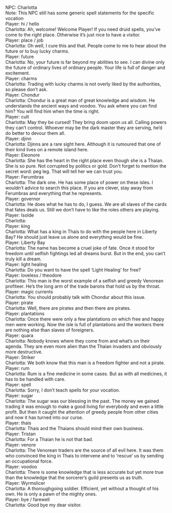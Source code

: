 NPC: Charlotta  
Note: This NPC still has some generic spell statements for the specific vocation  
Player: hi / hello  
Charlotta: Ah, welcome! Welcome Player! If you need druid spells, you’ve come to the right place. Otherwise it’s just nice to have a visitor.  
Player: place / job  
Charlotta: Oh well, I cure this and that. People come to me to hear about the future or to buy lucky charms.  
Player: future  
Charlotta: <laughs> No, your future is far beyond my abilities to see. I can divine only the future of ordinary lives of ordinary people. Your life is full of danger and excitement.  
Player: charms  
Charlotta: Trading with lucky charms is not overly liked by the authorities, so please don’t ask.  
Player: Chondur  
Charlotta: Chondur is a great man of great knowledge and wisdom. He understands the ancient ways and voodoo. You ask where you can find him? <laughs> You will find him when the time is right.  
Player: cult  
Charlotta: May they be cursed! They bring doom upon us all. Calling powers they can’t control. Whoever may be the dark master they are serving, he’d do better to devour them all.  
Player: djinn  
Charlotta: Djinns are a rare sight here. Although it is rumoured that one of their kind lives on a remote island here.  
Player: Eleonore  
Charlotta: She has the heart in the right place even though she is a Thaian. She is so pure. Not corrupted by politics or gold. Don’t forget to mention the secret word: peg leg. That will tell her we can trust you.  
Player: Ferumbras  
Charlotta: The dark one. He has some place of power on these isles. I wouldn’t advice to search this place. If you are clever, stay away from Ferumbras and everything that he represents.  
Player: governor  
Charlotta: He does what he has to do, I guess. We are all slaves of the cards that fates deals us. Still we don’t have to like the roles others are playing.  
Player: Isolde  
Charlotta: <chuckles>  
Player: king  
Charlotta: What has a king in Thais to do with the people here in Liberty Bay? He should just leave us alone and everything would be fine.  
Player: Liberty Bay  
Charlotta: The name has become a cruel joke of fate. Once it stood for freedom until selfish fightings led all dreams burst. But in the end, you can’t truly kill a dream.  
Player: light healing  
Charlotta: Do you want to have the spell ‘Light Healing’ for free?  
Player: loveless / theodore  
Charlotta: This man is the worst example of a selfish and greedy Venorean profiteer. He’s the long arm of the trade barons that hold us by the throat.  
Player: magic currents  
Charlotta: You should probably talk with Chondur about this issue.  
Player: pirate  
Charlotta: Well, there are pirates and then there are pirates.  
Player: plantations  
Charlotta: Once there were only a few plantations on which free and happy men were working. Now the isle is full of plantations and the workers there are nothing else than slaves of foreigners.  
Player: quara  
Charlotta: Nobody knows where they come from and what’s on their agenda. They are even more alien than the Thaian invaders and obviously more destructive.  
Player: Striker  
Charlotta: We both know that this man is a freedom fighter and not a pirate.  
Player: rum  
Charlotta: Rum is a fine medicine in some cases. But as with all medicines, it has to be handled with care.  
Player: spell  
Charlotta: Sorry, I don’t teach spells for your vocation.  
Player: sugar  
Charlotta: The sugar was our blessing in the past. The money we gained trading it was enough to make a good living for everybody and even a little profit. But then it caught the attention of greedy people from other cities and now it has turned into our curse.  
Player: thais  
Charlotta: Thais and the Thaians should mind their own business.  
Player: Tristan  
Charlotta: For a Thaian he is not that bad.  
Player: venore  
Charlotta: <spits on the floor> The Venorean traders are the source of all evil here. It was them who convinced the king in Thais to intervene and to ‘rescue’ us by sending an occupational force.  
Player: voodoo  
Charlotta: There is some knowledge that is less accurate but yet more true than the knowledge that the sorcerer’s guild presents us as truth.  
Player: Wyrmslicer  
Charlotta: A thoroughgoing soldier. Efficient, yet without a thought of his own. He is only a pawn of the mighty ones.  
Player: bye / farewell  
Charlotta: Good bye my dear visitor.  
